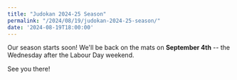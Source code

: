 ```yaml
---
title: "Judokan 2024-25 Season"
permalink: "/2024/08/19/judokan-2024-25-season/"
date: '2024-08-19T18:00:00'
---
```


Our season starts soon! We'll be back on the mats on **September 4th** -- the Wednesday after the Labour Day weekend.

See you there!
